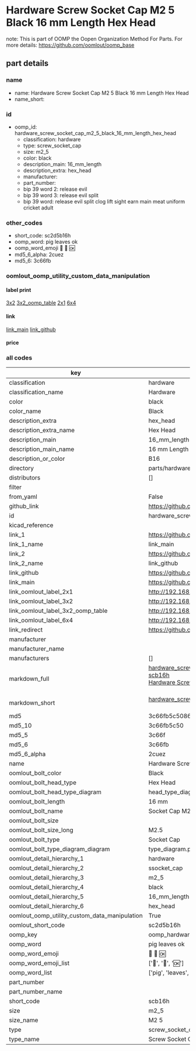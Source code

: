 # Hardware Screw Socket Cap M2 5 Black 16 mm Length Hex Head  

note: This is part of OOMP the Oopen Organization Method For Parts. For more details: https://github.com/oomlout/oomp_base

##  part details
  







### name
* name: Hardware Screw Socket Cap M2 5 Black 16 mm Length Hex Head
* name_short: 
### id
* oomp_id: hardware_screw_socket_cap_m2_5_black_16_mm_length_hex_head
  * classification: hardware
  * type: screw_socket_cap
  * size: m2_5
  * color: black
  * description_main: 16_mm_length
  * description_extra: hex_head
  * manufacturer: 
  * part_number: 
  * bip 39 word 2: release evil
  * bip 39 word 3: release evil split
  * bip 39 word: release evil split clog lift sight earn main meat uniform cricket adult

### other_codes
* short_code: sc2d5b16h
* oomp_word: pig leaves ok
* oomp_word_emoji :pig: :leaves: :ok:
* md5_6_alpha: 2cuez
* md5_6: 3c66fb






### oomlout_oomp_utility_custom_data_manipulation
#### label print
[3x2](http://192.168.1.245:1112/?label=oomp%202cuez)
[3x2_oomp_table](http://192.168.1.108:1112/?label=oomp%202cuez)
[2x1](http://192.168.1.242:1112/?label=oomp%202cuez)
[6x4](http://192.168.1.55:1112/?label=oomp%202cuez)    

#### link

[link_main](https://github.com/oomlout/oomlout_oomp_version_1_messy/tree/main/parts/hardware_screw_socket_cap_m2_5_black_16_mm_length_hex_head) [link_github](https://github.com/oomlout/oomlout_oomp_version_1_messy/tree/main/parts/hardware_screw_socket_cap_m2_5_black_16_mm_length_hex_head)                             

#### price







### all codes 
| key | value |  
| --- | --- |  
| classification | hardware |  
| classification_name | Hardware |  
| color | black |  
| color_name | Black |  
| description_extra | hex_head |  
| description_extra_name | Hex Head |  
| description_main | 16_mm_length |  
| description_main_name | 16 mm Length |  
| description_or_color | B16 |  
| directory | parts/hardware_screw_socket_cap_m2_5_black_16_mm_length_hex_head |  
| distributors | [] |  
| filter |  |  
| from_yaml | False |  
| github_link | https://github.com/oomlout/oomlout_oomp_part_src/tree/main/parts/hardware_screw_socket_cap_m2_5_black_16_mm_length_hex_head |  
| id | hardware_screw_socket_cap_m2_5_black_16_mm_length_hex_head |  
| kicad_reference |  |  
| link_1 | https://github.com/oomlout/oomlout_oomp_version_1_messy/tree/main/parts/hardware_screw_socket_cap_m2_5_black_16_mm_length_hex_head |  
| link_1_name | link_main |  
| link_2 | https://github.com/oomlout/oomlout_oomp_version_1_messy/tree/main/parts/hardware_screw_socket_cap_m2_5_black_16_mm_length_hex_head |  
| link_2_name | link_github |  
| link_github | https://github.com/oomlout/oomlout_oomp_version_1_messy/tree/main/parts/hardware_screw_socket_cap_m2_5_black_16_mm_length_hex_head |  
| link_main | https://github.com/oomlout/oomlout_oomp_version_1_messy/tree/main/parts/hardware_screw_socket_cap_m2_5_black_16_mm_length_hex_head |  
| link_oomlout_label_2x1 | http://192.168.1.242:1112/?label=oomp%202cuez |  
| link_oomlout_label_3x2 | http://192.168.1.245:1112/?label=oomp%202cuez |  
| link_oomlout_label_3x2_oomp_table | http://192.168.1.108:1112/?label=oomp%202cuez |  
| link_oomlout_label_6x4 | http://192.168.1.55:1112/?label=oomp%202cuez |  
| link_redirect | https://github.com/oomlout/oomlout_oomp_version_1_messy/tree/main/parts/hardware_screw_socket_cap_m2_5_black_16_mm_length_hex_head |  
| manufacturer |  |  
| manufacturer_name |  |  
| manufacturers | [] |  
| markdown_full | [hardware_screw_socket_cap_m2_5_black_16_mm_length_hex_head](none)<br>[scb16h](none)<br>[Hardware Screw Socket Cap M2 5 Black 16 Mm Length Hex Head](none)<br><br> |  
| markdown_short | [hardware_screw_socket_cap_m2_5_black_16_mm_length_hex_head](none)<br><br> |  
| md5 | 3c66fb5c508648ab20c0b2b9a4537da9 |  
| md5_10 | 3c66fb5c50 |  
| md5_5 | 3c66f |  
| md5_6 | 3c66fb |  
| md5_6_alpha | 2cuez |  
| name | Hardware Screw Socket Cap M2 5 Black 16 mm Length Hex Head |  
| oomlout_bolt_color | Black |  
| oomlout_bolt_head_type | Hex Head |  
| oomlout_bolt_head_type_diagram | head_type_diagram.png |  
| oomlout_bolt_length | 16 mm |  
| oomlout_bolt_name | Socket Cap M2_5X16 mm Black (Hex Head) |  
| oomlout_bolt_size |  |  
| oomlout_bolt_size_long | M2.5 |  
| oomlout_bolt_type | Socket Cap |  
| oomlout_bolt_type_diagram_diagram | type_diagram.png |  
| oomlout_detail_hierarchy_1 | hardware |  
| oomlout_detail_hierarchy_2 | ssocket_cap |  
| oomlout_detail_hierarchy_3 | m2_5 |  
| oomlout_detail_hierarchy_4 | black |  
| oomlout_detail_hierarchy_5 | 16_mm_length |  
| oomlout_detail_hierarchy_6 | hex_head |  
| oomlout_oomp_utility_custom_data_manipulation | True |  
| oomlout_short_code | sc2d5b16h |  
| oomp_key | oomp_hardware_screw_socket_cap_m2_5_black_16_mm_length_hex_head |  
| oomp_word | pig leaves ok |  
| oomp_word_emoji | :pig: :leaves: :ok: |  
| oomp_word_emoji_list | [':pig:', ':leaves:', ':ok:'] |  
| oomp_word_list | ['pig', 'leaves', 'ok'] |  
| part_number |  |  
| part_number_name |  |  
| short_code | scb16h |  
| size | m2_5 |  
| size_name | M2 5 |  
| type | screw_socket_cap |  
| type_name | Screw Socket Cap |  
